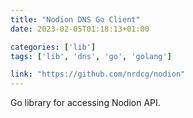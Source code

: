 ```yaml
---
title: "Nodion DNS Go Client"
date: 2023-02-05T01:18:13+01:00

categories: ['lib']
tags: ['lib', 'dns', 'go', 'golang']

link: "https://github.com/nrdcg/nodion"
---
```

Go library for accessing Nodion API. 

<!--more-->
